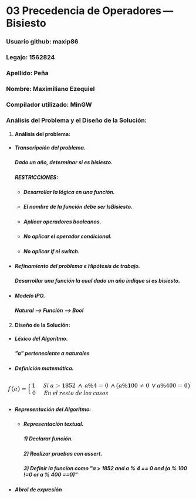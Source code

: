 # 03 Precedencia de Operadores —  Bisiesto

### Usuario github: maxip86
### Legajo: 1562824
### Apellido: Peña
### Nombre: Maximiliano Ezequiel
### Compilador utilizado: MinGW

### Análisis del Problema y el Diseño de la Solución:
1. #### Análisis del problema:
  - ##### Transcripción del problema. 
    ##### *Dado un año, determinar si es bisiesto.*
    ##### *RESTRICCIONES:*
    - ##### *Desarrollar la lógica en una función.*
    - ##### *El nombre de la función debe ser IsBisiesto.*
    - ##### *Aplicar operadores booleanos.*
    - ##### *No aplicar el operador condicional.*
    - ##### *No aplicar if ni switch.*


  - ##### Refinamiento del problema e Hipótesis de trabajo. 
      ##### *Desarrollar una función la cual dado un año indique si es bisiesto.*
      

  - ##### Modelo IPO. 
    ##### *Natural --> Función --> Bool*

2. #### Diseño de la Solución:
  - ##### Léxico del Algoritmo. 
    ##### *"a" perteneciente a naturales*

  - ##### Definición matemática.
 ![Función](https://github.com/maxip86/AED/blob/master/03-Precedencia%20de%20Operadores%20-%20Bisiesto/funcion.jpg)
 
                  

  
  - ##### Representación del Algoritmo:
    
    - ##### Representación textual. 
      ##### *1) Declarar función.*
      ##### *2) Realizar pruebas con assert.*
      ##### *3) Definir la funcíon como "a > 1852 and a % 4 == 0 and (a % 100 !=0 or a % 400 ==0)"*

  - ##### Abrol de expresión
